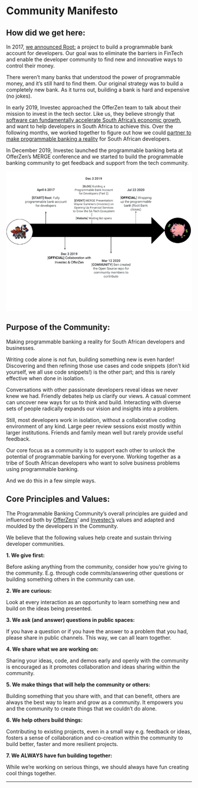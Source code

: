 # Community Manifesto

## How did we get here:

In 2017, [we announced Root:](https://www.offerzen.com/blog/building-a-programmable-bank-account-for-developers-part-2) a project to build a programmable bank account for developers. Our goal was to eliminate the barriers in FinTech and enable the developer community to find new and innovative ways to control their money.

There weren’t many banks that understood the power of programmable money, and it’s still hard to find them. Our original strategy was to build a completely new bank. As it turns out, building a bank is hard and expensive (no jokes).

In early 2019, Investec approached the OfferZen team to talk about their mission to invest in the tech sector. Like us, they believe strongly that [software can fundamentally accelerate South Africa’s economic growth](https://www.offerzen.com/blog/rise-of-the-programmers-why-power-is-shifting-to-developers), and want to help developers in South Africa to achieve this. Over the following months, we worked together to figure out how we could [partner to make programmable banking a reality](https://www.youtube.com/watch?v=PcU0aT5ckDM\&ab\_channel=OfferZen) for South African developers.

In December 2019, Investec launched the programmable banking beta at OfferZen’s MERGE conference and we started to build the programmable banking community to get feedback and support from the tech community.

![](.gitbook/assets/external)

## Purpose of the Community:

Making programmable banking a reality for South African developers and businesses.

Writing code alone is not fun, building something new is even harder! Discovering and then refining those use cases and code snippets (don’t kid yourself, we all use code snippets!) is the other part; and this is rarely effective when done in isolation.

Conversations with other passionate developers reveal ideas we never knew we had. Friendly debates help us clarify our views. A casual comment can uncover new ways for us to think and build. Interacting with diverse sets of people radically expands our vision and insights into a problem.

Still, most developers work in isolation, without a collaborative coding environment of any kind. Large peer review sessions exist mostly within larger institutions. Friends and family mean well but rarely provide useful feedback.

Our core focus as a community is to support each other to unlock the potential of programmable banking for everyone. Working together as a tribe of South African developers who want to solve business problems using programmable banking.

And we do this in a few simple ways.

## Core Principles and Values:

The Programmable Banking Community’s overall principles are guided and influenced both by [OfferZens](https://www.offerzen.com/blog/we-built-root-a-fully-programmable-bank-account-and-card-for-developers)’ and [Investec’s](https://www.investec.com/en\_gb/welcome-to-investec/about-us.html) values and adapted and moulded by the developers in the Community.

We believe that the following values help create and sustain thriving developer communities.

**1. We give first:**

Before asking anything from the community, consider how you’re giving to the community. E.g. through code commits/answering other questions or building something others in the community can use.

**2. We are curious:**

Look at every interaction as an opportunity to learn something new and build on the ideas being presented.

**3. We ask (and answer) questions in public spaces:**

If you have a question or if you have the answer to a problem that you had, please share in public channels. This way, we can all learn together.

**4. We share what we are working on:**

Sharing your ideas, code, and demos early and openly with the community is encouraged as it promotes collaboration and ideas sharing within the community.

**5. We make things that will help the community or others:**

Building something that you share with, and that can benefit, others are always the best way to learn and grow as a community. It empowers you and the community to create things that we couldn’t do alone.

**6. We help others build things:**

Contributing to existing projects, even in a small way e.g. feedback or ideas, fosters a sense of collaboration and co-creation within the community to build better, faster and more resilient projects.

**7. We ALWAYS have fun building together:**

While we’re working on serious things, we should always have fun creating cool things together.

***
